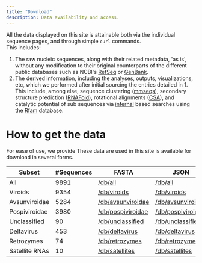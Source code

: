 ```yaml
---
title: "Download"
description: Data availability and access.
---
```

All the data displayed on this site is attainable both via the individual sequence pages, and through simple `curl` commands.  
This includes:   

 1. The raw nucleic sequences, along with their related metadata, 'as is', without any modification to their original counterparts of the different public databases such as NCBI's [RefSeq](https://www.ncbi.nlm.nih.gov/refseq/) or [GenBank](https://www.ncbi.nlm.nih.gov/genbank/).
 2. The derived information, including the analyses, outputs, visualizations, etc, which we performed after initial sourcing the entries detailed in 1.   This include, among else, sequence clustering ([mmseqs](https://github.com/soedinglab/mmseqs2)), secondary structure prediction ([RNAFold](http://rna.tbi.univie.ac.at/cgi-bin/RNAWebSuite/RNAfold.cgi)), rotational alignments ([CSA](https://bmcbioinformatics.biomedcentral.com/articles/10.1186/1471-2105-10-230)), and catalytic potential of sub sequences via [infernal](http://eddylab.org/infernal/) based searches using the [Rfam](https://rfam.org/) database.

# How to get the data
For ease of use, we provide These data are  used in this site is available for download in several forms.     
  
| Subset| #Sequences | FASTA| JSON| DBN| SQL| RDS| Pickle                                                                    |
|-----------------------|------------|-------------------------------------------------------------------------|-----------------------------------------------------------------------|---------------------------------------------------------------------|---------------------------------------------------------------------|---------------------------------------------------------------------|---------------------------------------------------------------------------|
| All            | 9891       | [/db/all](https://viroids.org/db/all.fasta)                       | [/db/all](https://viroids.org/db/all.json)                       | [/db/all](https://viroids.org/db/all.DBN)                       | [/db/all](https://viroids.org/db/all.SQL)                       | [/db/all](https://viroids.org/db/all.RDS)                       | [/db/all](https://viroids.org/db/all.pickle)                       |
| Viroids        | 9354       | [/db/viroids](https://viroids.org/db/viroids.fasta)               | [/db/viroids](https://viroids.org/db/viroids.json)               | [/db/viroids](https://viroids.org/db/viroids.DBN)               | [/db/viroids](https://viroids.org/db/viroids.SQL)               | [/db/viroids](https://viroids.org/db/viroids.RDS)               | [/db/viroids](https://viroids.org/db/viroids.pickle)               |
| Avsunviroidae  | 5284       | [/db/avsunviroidae](https://viroids.org/db/avsunviroidae.fasta)   | [/db/avsunviroidae](https://viroids.org/db/avsunviroidae.json)   | [/db/avsunviroidae](https://viroids.org/db/avsunviroidae.DBN)   | [/db/avsunviroidae](https://viroids.org/db/avsunviroidae.SQL)   | [/db/avsunviroidae](https://viroids.org/db/avsunviroidae.RDS)   | [/db/avsunviroidae](https://viroids.org/db/avsunviroidae.pickle)   |
| Pospiviroidae  | 3980       | [/db/pospiviroidae](https://viroids.org/db/pospiviroidae.fasta)   | [/db/pospiviroidae](https://viroids.org/db/pospiviroidae.json)   | [/db/pospiviroidae](https://viroids.org/db/pospiviroidae.DBN)   | [/db/pospiviroidae](https://viroids.org/db/pospiviroidae.SQL)   | [/db/pospiviroidae](https://viroids.org/db/pospiviroidae.RDS)   | [/db/pospiviroidae](https://viroids.org/db/pospiviroidae.pickle)   |
| Unclassified   | 90         | [/db/unclassified](https://viroids.org/db/viroids.fasta)          | [/db/unclassified](https://viroids.org/db/viroids.json)          | [/db/unclassified](https://viroids.org/db/viroids.DBN)          | [/db/unclassified](https://viroids.org/db/viroids.SQL)          | [/db/unclassified](https://viroids.org/db/viroids.RDS)          | [/db/unclassified](https://viroids.org/db/viroids.pickle)          |
| Deltavirus     | 453        | [/db/deltavirus](https://viroids.org/db/deltavirus.fasta)         | [/db/deltavirus](https://viroids.org/db/deltavirus.json)         | [/db/deltavirus](https://viroids.org/db/deltavirus.DBN)         | [/db/deltavirus](https://viroids.org/db/deltavirus.SQL)         | [/db/deltavirus](https://viroids.org/db/deltavirus.RDS)         | [/db/deltavirus](https://viroids.org/db/deltavirus.pickle)         |
| Retrozymes     | 74         | [/db/retrozymes](https://viroids.org/db/retrozymes.fasta)         | [/db/retrozymes](https://viroids.org/db/retrozymes.json)         | [/db/retrozymes](https://viroids.org/db/retrozymes.DBN)         | [/db/retrozymes](https://viroids.org/db/retrozymes.SQL)         | [/db/retrozymes](https://viroids.org/db/retrozymes.RDS)         | [/db/retrozymes](https://viroids.org/db/retrozymes.pickle)         |
| Satellite RNAs | 10         | [/db/satellites](https://viroids.org/db/satellites.fasta)         | [/db/satellites](https://viroids.org/db/satellites.json)         | [/db/satellites](https://viroids.org/db/satellites.DBN)         | [/db/satellites](https://viroids.org/db/satellites.SQL)         | [/db/satellites](https://viroids.org/db/satellites.RDS)         | [/db/satellites](https://viroids.org/db/satellites.pickle)         |
  





   

